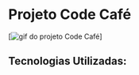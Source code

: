# Projeto Code Café
[<img src="src/landingpage.gif" alt="gif do projeto Code Café">]
## Tecnologias Utilizadas:


